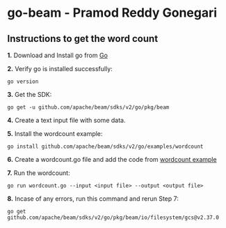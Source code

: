 # go-beam - Pramod Reddy Gonegari

## Instructions to get the word count

**1.** Download and Install go from [Go](https://go.dev/learn/)

**2.** Verify go is installed successfully:
```
go version
```
**3.** Get the SDK:
 ```
 go get -u github.com/apache/beam/sdks/v2/go/pkg/beam
 ```
 **4.** Create a text input file with some data.
 
**5.** Install the wordcount example:
```
go install github.com/apache/beam/sdks/v2/go/examples/wordcount
```
    
**6.** Create a wordcount.go file and add the code from [wordcount example](https://github.com/apache/beam/tree/master/sdks/go/examples/wordcount)

**7.** Run the wordcount:
```
go run wordcount.go --input <input file> --output <output file>
```
    
**8.** Incase of any errors, run this command and rerun Step 7:
```
go get github.com/apache/beam/sdks/v2/go/pkg/beam/io/filesystem/gcs@v2.37.0
```

